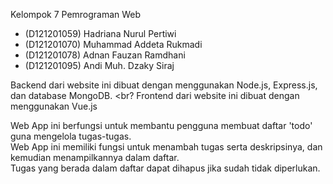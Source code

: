 Kelompok 7 Pemrograman Web
- (D121201059) Hadriana Nurul Pertiwi
- (D121201070) Muhammad Addeta Rukmadi
- (D121201078) Adnan Fauzan Ramdhani
- (D121201095) Andi Muh. Dzaky Siraj

Backend dari website ini dibuat dengan menggunakan Node.js, Express.js, dan database MongoDB. <br?
Frontend dari website ini dibuat dengan menggunakan Vue.js

Web App ini berfungsi untuk membantu pengguna membuat daftar 'todo' guna mengelola tugas-tugas. <br>
Web App ini memiliki fungsi untuk menambah tugas serta deskripsinya, dan kemudian menampilkannya dalam daftar. <br>
Tugas yang berada dalam daftar dapat dihapus jika sudah tidak diperlukan.
